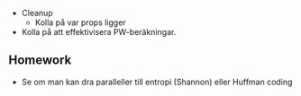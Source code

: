 - Cleanup
	- Kolla på var props ligger
- Kolla på att effektivisera PW-beräkningar.
## Homework

- Se om man kan dra paralleller till entropi (Shannon) eller Huffman coding